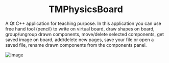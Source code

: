 # <div align='center'> TMPhysicsBoard </div>

A Qt C++ application for teaching purpose. In this application you can use free hand tool (pencil) to write on virtual board, draw shapes on board, group/ungroup drawn components, move/delete selected components, get saved image on board, add/delete new pages, save your file or open a saved file, rename drawn components from the components panel.

![image](https://user-images.githubusercontent.com/60133190/127315899-0ffa1b59-f65f-4ca2-b462-212a6223a177.png)

